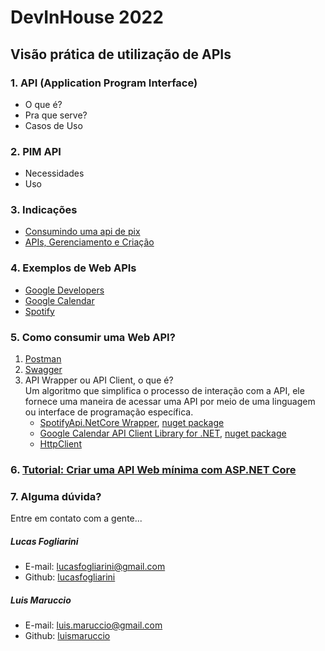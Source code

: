 # DevInHouse 2022

## Visão prática de utilização de APIs

### 1. API (Application Program Interface)
 - O que é?
 - Pra que serve?
 - Casos de Uso
    
### 2. PIM API
 - Necessidades
 - Uso
    
### 3. Indicações
 - [Consumindo uma api de pix](https://hipsters.tech/consumindo-uma-api-de-pix-hipsters-deep-dive-002/)
 - [APIs, Gerenciamento e Criação](https://hipsters.tech/apis-gerenciamento-e-criacao-hipsters-57/)

### 4. Exemplos de Web APIs
   - [Google Developers](https://developers.google.com/products/develop)
   - [Google Calendar](https://developers.google.com/calendar/api/v3/reference/events/insert?apix=true&apix_params=%7B%22calendarId%22%3A%22lucas.fogliarini%40way2.com.br%22%2C%22resource%22%3A%7B%22end%22%3A%7B%22date%22%3A%222022-03-24%22%7D%2C%22start%22%3A%7B%22date%22%3A%222022-03-24%22%7D%2C%22summary%22%3A%22DevInHouse%20%C3%A9%20top!%22%7D%7D#try-it)
   - [Spotify](https://developer.spotify.com/console/get-search-item/?q=Ramble%20On&type=track)

### 5. Como consumir uma Web API?
  1. [Postman](https://www.postman.com/)
  2. [Swagger](https://swagger.io/)
  3. API Wrapper ou API Client, o que é?  
      Um algoritmo que simplifica o processo de interação com a API, ele fornece uma maneira de acessar uma API por meio de uma linguagem ou interface de programação específica.
      - [SpotifyApi.NetCore Wrapper](https://github.com/Ringobot/SpotifyApi.NetCore), [nuget package](https://www.nuget.org/packages/SpotifyApi.NetCore/)
      - [Google Calendar API Client Library for .NET](https://developers.google.com/api-client-library/dotnet/apis/calendar/v3), [nuget package](https://www.nuget.org/packages/Google.Apis.Calendar.v3)
      - [HttpClient](https://docs.microsoft.com/pt-br/dotnet/api/system.net.http.httpclient?view=net-6.0#examples)

### 6. [Tutorial: Criar uma API Web mínima com ASP.NET Core](https://docs.microsoft.com/pt-br/aspnet/core/tutorials/min-web-api?view=aspnetcore-6.0&tabs=visual-studio)

### 7. Alguma dúvida?
Entre em contato com a gente...  
##### Lucas Fogliarini
 - E-mail: lucasfogliarini@gmail.com 
 - Github: [lucasfogliarini](https://github.com/lucasfogliarini)  

##### Luis Maruccio
 - E-mail: luis.maruccio@gmail.com 
 - Github: [luismaruccio](https://github.com/luismaruccio)   
